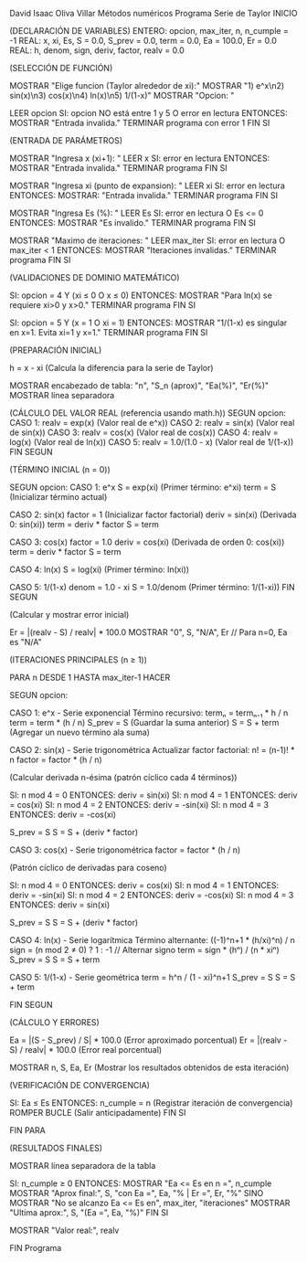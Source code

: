 David Isaac Oliva Villar
Métodos numéricos
Programa Serie de Taylor
INICIO 

(DECLARACIÓN DE VARIABLES)
ENTERO: opcion, max_iter, n, n_cumple = -1
REAL: x, xi, Es, S = 0.0, S_prev = 0.0, term = 0.0, Ea = 100.0, Er = 0.0
REAL: h, denom, sign, deriv, factor, realv = 0.0

(SELECCIÓN DE FUNCIÓN)

MOSTRAR "Elige funcion (Taylor alrededor de xi):"
MOSTRAR "1) e^x\n2) sin(x)\n3) cos(x)\n4) ln(x)\n5) 1/(1-x)"
MOSTRAR "Opcion: "
    
LEER opcion
SI: opcion NO está entre 1 y 5 O error en lectura 
ENTONCES:
MOSTRAR "Entrada invalida."
TERMINAR programa con error 1
FIN SI

(ENTRADA DE PARÁMETROS)

MOSTRAR "Ingresa x (xi+1): "
LEER x
SI: error en lectura 
ENTONCES:
MOSTRAR "Entrada invalida."
TERMINAR programa
FIN SI
    
MOSTRAR "Ingresa xi (punto de expansion): "
LEER xi
SI: error en lectura 
ENTONCES:
MOSTRAR: "Entrada invalida."
TERMINAR programa
FIN SI
    
MOSTRAR "Ingresa Es (%): "
LEER Es
SI: error en lectura O Es <= 0 
ENTONCES:
MOSTRAR "Es invalido."
TERMINAR programa
FIN SI
    
MOSTRAR "Maximo de iteraciones: "
LEER max_iter
SI: error en lectura O max_iter < 1 
ENTONCES:
MOSTRAR "Iteraciones invalidas."
TERMINAR programa
FIN SI

(VALIDACIONES DE DOMINIO MATEMÁTICO)

SI: opcion = 4 Y (xi ≤ 0 O x ≤ 0) 
ENTONCES:
MOSTRAR "Para ln(x) se requiere xi>0 y x>0."
TERMINAR programa
FIN SI
    
SI: opcion = 5 Y (x = 1 O xi = 1) 
ENTONCES:
MOSTRAR "1/(1-x) es singular en x=1. Evita xi=1 y x=1."
TERMINAR programa
FIN SI

(PREPARACIÓN INICIAL)

h = x - xi (Calcula la diferencia para la serie de Taylor)

MOSTRAR encabezado de tabla: "n", "S_n (aprox)", "Ea(%)", "Er(%)"
MOSTRAR línea separadora

(CÁLCULO DEL VALOR REAL (referencia usando math.h))
SEGUN opcion:
CASO 1: realv = exp(x)           (Valor real de e^x))
CASO 2: realv = sin(x)           (Valor real de sin(x))
CASO 3: realv = cos(x)           (Valor real de cos(x))
CASO 4: realv = log(x)           (Valor real de ln(x))
CASO 5: realv = 1.0/(1.0 - x)    (Valor real de 1/(1-x))
FIN SEGUN

(TÉRMINO INICIAL (n = 0))

SEGUN opcion:
CASO 1:  e^x
S = exp(xi)      (Primer término: e^xi)
term = S         (Inicializar término actual)
        
CASO 2: sin(x)
factor = 1      (Inicializar factor factorial)
deriv = sin(xi)  (Derivada 0: sin(xi))
term = deriv * factor
S = term
        
CASO 3:   cos(x)
factor = 1.0
deriv = cos(xi)   (Derivada de orden 0: cos(xi))
term = deriv * factor
S = term
        
CASO 4:   ln(x)
S = log(xi)      (Primer término: ln(xi))
        
CASO 5:   1/(1-x)
denom = 1.0 - xi
S = 1.0/denom    (Primer término: 1/(1-xi))
FIN SEGUN

(Calcular y mostrar error inicial)

Er = |(realv - S) / realv| * 100.0
MOSTRAR "0", S, "N/A", Er  // Para n=0, Ea es "N/A"

(ITERACIONES PRINCIPALES (n ≥ 1))

PARA n DESDE 1 HASTA max_iter-1 HACER
        
SEGUN opcion:
            
CASO 1:   e^x - Serie exponencial
Término recursivo: termₙ = termₙ₋₁ * h / n
term = term * (h / n)
S_prev = S    (Guardar la suma anterior)
S = S + term  (Agregar un nuevo término ala suma)
            
CASO 2:   sin(x) - Serie trigonométrica
Actualizar factor factorial: n! = (n-1)! * n
factor = factor * (h / n)
                
(Calcular derivada n-ésima (patrón cíclico cada 4 términos))

SI: n mod 4 = 0 
ENTONCES: deriv = sin(xi)
SI: n mod 4 = 1 
ENTONCES: deriv = cos(xi)
SI: n mod 4 = 2 
ENTONCES: deriv = -sin(xi)
SI: n mod 4 = 3 
ENTONCES: deriv = -cos(xi)
                
S_prev = S
S = S + (deriv * factor) 
            
CASO 3:   cos(x) - Serie trigonométrica
factor = factor * (h / n)
                
(Patrón cíclico de derivadas para coseno)

SI: n mod 4 = 0 ENTONCES: deriv = cos(xi)
SI: n mod 4 = 1 ENTONCES: deriv = -sin(xi)
SI: n mod 4 = 2 ENTONCES: deriv = -cos(xi)
SI: n mod 4 = 3 ENTONCES: deriv = sin(xi)
                
S_prev = S
S = S + (deriv * factor)
            
CASO 4:  ln(x) - Serie logarítmica
Término alternante: ((-1)^n+1 * (h/xi)^n) / n
sign = (n mod 2 ≠ 0) ? 1 : -1  // Alternar signo
term = sign * (hⁿ) / (n * xiⁿ)
S_prev = S
S = S + term
            
CASO 5:   1/(1-x) - Serie geométrica
term = h^n / (1 - xi)^n+1
S_prev = S
S = S + term
        
FIN SEGUN

(CÁLCULO Y ERRORES)

Ea = |(S - S_prev) / S| * 100.0      (Error aproximado porcentual)
Er = |(realv - S) / realv| * 100.0   (Error real porcentual)
        
MOSTRAR n, S, Ea, Er  (Mostrar los resultados obtenidos de esta iteración)

(VERIFICACIÓN DE CONVERGENCIA)

SI: Ea ≤ Es 
ENTONCES:
n_cumple = n  (Registrar iteración de convergencia)
ROMPER BUCLE  (Salir anticipadamente)
FIN SI

FIN PARA

(RESULTADOS FINALES)

MOSTRAR línea separadora de la tabla
    
SI: n_cumple ≥ 0 
ENTONCES:
MOSTRAR "Ea <= Es en n =", n_cumple
MOSTRAR "Aprox final:", S, "con Ea =", Ea, "% | Er =", Er, "%"
SINO
MOSTRAR "No se alcanzo Ea <= Es en", max_iter, "iteraciones"
MOSTRAR "Ultima aprox:", S, "(Ea =", Ea, "%)"
FIN SI
    
MOSTRAR "Valor real:", realv

FIN Programa

